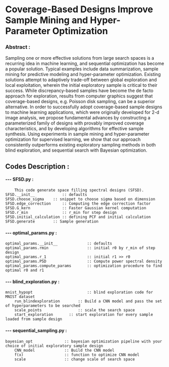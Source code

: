 
# Coverage-Based Designs Improve Sample Mining and Hyper-Parameter Optimization

### Abstract : 
Sampling one or more effective solutions from large search spaces is a recurring idea in machine learning, and sequential optimization has become a popular solution. Typical examples include data summarization, sample mining for predictive modeling and hyper-parameter optimization. Existing solutions attempt to adaptively trade-off between global exploration and local exploitation, wherein the initial exploratory sample is critical to their success. While discrepancy-based samples have become the de facto approach for exploration, results from computer graphics suggest that coverage-based designs, e.g. Poisson disk sampling, can be a superior alternative. In order to successfully adopt coverage-based sample designs to machine learning applications, which were originally developed for 2-d image analysis, we propose fundamental advances by constructing a parameterized family of designs with provably improved coverage characteristics, and by developing algorithms for effective sample synthesis. Using experiments in sample mining and hyper-parameter optimization for supervised learning, we show that our approach consistently outperforms existing exploratory sampling methods in both blind exploration, and sequential search with Bayesian optimization.

## Codes Description : 


#### --- SFSD.py :
        This code generate space filling spectral designs (SFSD). 
	SFSD.__init__            :: defaults 
	SFSD.choose_sigma	 :: snippet to choose sigma based on dimension
	SFSD.edge_correction     :: Computing the edge correction factor
	SFSD.G_kern              :: Faster Gaussian kernel computation
	SFSD.r_min               :: r_min for step design
	SFSD.initial_calculation :: defining PCF and initial calculation
	SFSD.generate		 :: Sample generation


#### --- optimal_params.py :
	optimal_params.__init__             :: defaults
	optimal_params.rmin                 :: initial r0 by r_min of step design
	optimal_params.r_1                  :: initial r1 >> r0
	optimal_params.PSD                  :: Compute power spectral density
	optimal_params.compute_params       :: optimization procedure to find optimal r0 and r1


#### --- blind_exploration.py :
	mnist_hypopt                        :: blind exploration code for MNIST dataset
		run_blindexploration        :: Build a CNN model and pass the set of hyperparameters to be searched
		scale_points                :: scale the search space   
		start_exploration	    :: start exploration for every sample loaded from sample design


#### --- sequential_sampling.py :
	bayesian_opt		      :: bayesian optimization pipeline with your choice of initial exploratory sample design
		CNN_model             :: Build the CNN model
		f(x)                  :: function to optimize CNN model
		scale                 :: change scale of search space
		
